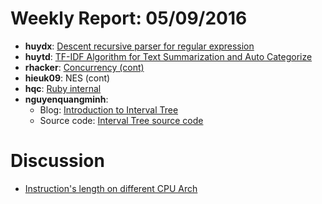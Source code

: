 # Weekly Report: 05/09/2016

- **huydx**: [Descent recursive parser for regular expression](https://gist.github.com/huydx/7255082437ca00250cec1e14f163fe46)
- **huytd**: [TF-IDF Algorithm for Text Summarization and Auto Categorize](https://github.com/huytd/til/blob/master/machine-learning/tf-idf.md)
- **rhacker**: [Concurrency (cont)](https://gist.github.com/rhacker/a8f71f6e3a64e15526e6533b55b42512)
- **hieuk09**: NES (cont)
- **hqc**: [Ruby internal](http://kipalog.com/posts/Ruby-Internal---Code-Ruby-cua-ban-duoc-thuc-thi-nhu-the-nao--Phan-1)
- **nguyenquangminh**:
  * Blog: [Introduction to Interval Tree](https://github.com/nguyenquangminh0711/til/blob/master/introduction-to-interval-tree.md)
  * Source code: [Interval Tree source code](https://github.com/nguyenquangminh0711/til/blob/master/introduction-to-interval-tree/interval_tree.rb)

# Discussion

- [Instruction's length on different CPU Arch](https://cdn.rawgit.com/ruby-vietnam/hardcore-rule/master/conversations/conversation-kiennt-09052016.html)

